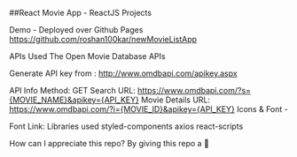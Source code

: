 ##React Movie App - ReactJS Projects


Demo - Deployed over Github Pages
https://github.com/roshan100kar/newMovieListApp


APIs Used
The Open Movie Database APIs

Generate API key from : http://www.omdbapi.com/apikey.aspx

API Info
Method: GET
Search URL: https://www.omdbapi.com/?s={MOVIE_NAME}&apikey={API_KEY}
Movie Details URL: https://www.omdbapi.com/?i={MOVIE_ID}&apikey={API_KEY}
Icons & Font -

Font Link: <link href="https://fonts.googleapis.com/css2?family=Josefin+Sans&display=swap" rel="stylesheet">
Libraries used
styled-components
axios
react-scripts

How can I appreciate this repo?
By giving this repo a 🌟
